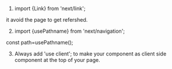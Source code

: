 1. import {Link} from 'next/link';

<Link href="" alt=""> it avoid the page to get refershed.

2. import {usePathname} from 'next/navigation';

const path=usePathname();

3. Always add 'use client'; to make your component as client side component at the top of your page.
